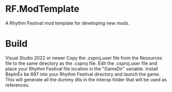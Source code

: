 # RF.ModTemplate
 A Rhythm Festival mod template for developing new mods.

# Build
 Visual Studio 2022 or newer
 Copy the .csproj.user file from the Resources file to the same directory as the .csproj file.
 Edit the .csproj.user file and place your Rhythm Festival file location in the "GameDir" variable.
 Install BepInEx be 697 into your Rhythm Festival directory and launch the game. This will generate all the dummy dlls in the interop folder that will be used as references. 


